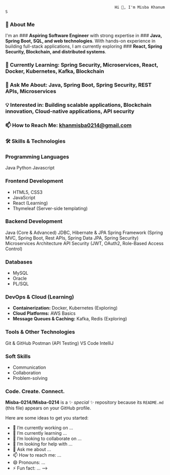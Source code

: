                                                     Hi 👋, I'm Misba Khanum S
                                                                        
                                                                        
### **🚀 About Me**

I'm an ### **Aspiring Software Engineer** with strong expertise in ### **Java, Spring Boot, SQL, and web technologies**. With hands-on experience in building full-stack applications, I am currently exploring ### **React, Spring Security, Blockchain, and distributed systems**.

### **🔭 Currently Learning**: Spring Security, Microservices, React, Docker, Kubernetes, Kafka, Blockchain

### **💬 Ask Me About**: Java, Spring Boot, Spring Security,  REST APIs, Microservices

### **💡 Interested in**: Building scalable applications, Blockchain innovation,  Cloud-native applications, API security

### **📫 How to Reach Me**: khanmisba0214@gmail.com


### **🛠️ Skills & Technologies**

### **Programming Languages**
  Java
  Python
  Javascript
  
### **Frontend Development**
* HTML5, CSS3
* JavaScript
* React (Learning)
* Thymeleaf (Server-side templating)
  
### **Backend Development**
  Java (Core & Advanced)
  JDBC, Hibernate & JPA
  Spring Framework (Spring MVC, Spring Boot, Rest APIs, Spring Data JPA, Spring Security)
  Microservices Architecture
  API Security (JWT, OAuth2, Role-Based Access Control)

### **Databases**
* MySQL
* Oracle
* PL/SQL

### **DevOps & Cloud (Learning)**
* **Containerization:** Docker, Kubernetes (Exploring)
* **Cloud Platforms:** AWS Basics
* **Message Queues & Caching:** Kafka, Redis (Exploring)

### **Tools & Other Technologies**
  Git & GitHub
  Postman (API Testing)
  VS Code
  IntelliJ 

### **Soft Skills**
* Communication
* Collaboration
* Problem-solving


### **Code. Create. Connect.**

**Misba-0214/Misba-0214** is a ✨ _special_ ✨ repository because its `README.md` (this file) appears on your GitHub profile.

Here are some ideas to get you started:

- 🔭 I’m currently working on ...
- 🌱 I’m currently learning ...
- 👯 I’m looking to collaborate on ...
- 🤔 I’m looking for help with ...
- 💬 Ask me about ...
- 📫 How to reach me: ...
- 😄 Pronouns: ...
- ⚡ Fun fact: ...
-->
